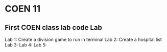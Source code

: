 # COEN 11
First COEN class lab code
Lab
---------------------------
Lab 1: Create a division game to run in terminal
Lab 2: Create a hospital list
Lab 3:
Lab 4:
Lab 5:

